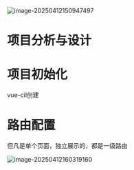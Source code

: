 ![image-20250412150947497](D:\E\学习\Go\笔记\技术栈\前端\案例\assets\image-20250412150947497.png)

# 项目分析与设计

# 项目初始化

vue-cil创建

# 路由配置

但凡是单个页面，独立展示的，都是一级路由

![image-20250412160319160](D:\E\学习\Go\笔记\技术栈\前端\案例\assets\image-20250412160319160.png)
